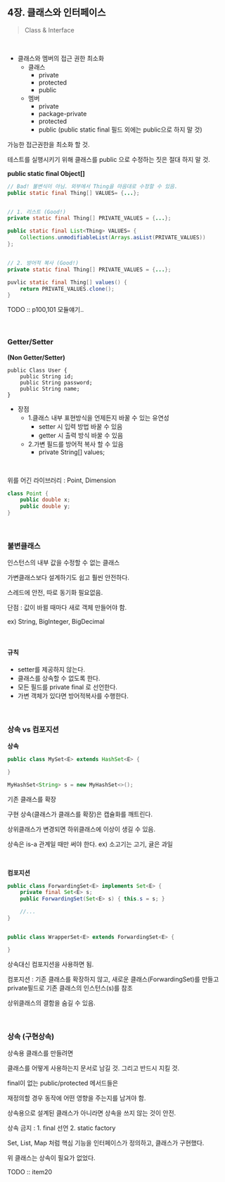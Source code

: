
## 4장. 클래스와 인터페이스

> Class & Interface

&nbsp;

- 클래스와 멤버의 접근 권한 최소화
    + 클래스
        * private
        * protected
        * public
    + 멤버
        * private
        * package-private
        * protected
        * public (public static final 필드 외에는 public으로 하지 말 것)

가능한 접근권한을 최소화 할 것.

테스트를 실행시키기 위해 클래스를 public 으로 수정하는 짓은 절대 하지 말 것.

**public static final Object[]**
```java
// Bad! 불변식이 아님. 외부에서 Thing을 마음대로 수정할 수 있음.
public static final Thing[] VALUES= {...}; 


// 1. 리스트 (Good!)
private static final Thing[] PRIVATE_VALUES = {...};

public static final List<Thing> VALUES= {
    Collections.unmodifiableList(Arrays.asList(PRIVATE_VALUES))
};


// 2. 방어적 복사 (Good!)
private static final Thing[] PRIVATE_VALUES = {...};

puvlic static final Thing[] values() {
    return PRIVATE_VALUES.clone();
}

```

TODO :: p100,101 모듈얘기.. 

&nbsp;
&nbsp;

### Getter/Setter

**(Non Getter/Setter)**
```
public Class User {
    public String id;
    public String password;
    public String name;
}
```

- 장점
    + 1.클래스 내부 표현방식을 언제든지 바꿀 수 있는 유연성
        * setter 시 입력 방법 바꿀 수 있음
        * getter 시 출력 방식 바꿀 수 있음
    + 2.가변 필드를 방어적 복사 할 수 있음
        * private String[] values;

&nbsp;

위를 어긴 라이브러리 : Point, Dimension

```java
class Point {
    public double x;
    public double y;
}
```

&nbsp;
&nbsp;

### 불변클래스

인스턴스의 내부 값을 수정할 수 없는 클래스

가변클래스보다 설계하기도 쉽고 훨씬 안전하다.

스레드에 안전, 따로 동기화 필요없음.

단점 : 값이 바뀔 때마다 새로 객체 만들어야 함.

ex) String, BigInteger, BigDecimal

&nbsp;

#### 규칙

- setter를 제공하지 않는다.
- 클래스를 상속할 수 없도록 한다.
- 모든 필드를 private final 로 선언한다.
- 가변 객체가 있다면 방어적복사를 수행한다.

&nbsp;
&nbsp;

### 상속 vs 컴포지션

**상속**

```java
public class MySet<E> extends HashSet<E> {

}

MyHashSet<String> s = new MyHashSet<>();

```

기존 클래스를 확장

구현 상속(클래스가 클래스를 확장)은 캡슐화를 깨트린다.

상위클래스가 변경되면 하위클래스에 이상이 생길 수 있음.

상속은 is-a 관계일 때만 써야 한다. ex) 소고기는 고기, 귤은 과일

&nbsp;

**컴포지션**

```java
public class ForwardingSet<E> implements Set<E> {
    private final Set<E> s;
    public ForwardingSet(Set<E> s) { this.s = s; }

    //...
}


public class WrapperSet<E> extends ForwardingSet<E> {

}

```

상속대신 컴포지션을 사용하면 됨.

컴포지션 : 기존 클래스를 확장하지 않고, 새로운 클래스(ForwardingSet)를 만들고 private필드로 기존 클래스의 인스턴스(s)를 참조

상위클래스의 결함을 숨길 수 있음.

&nbsp;
&nbsp;

### 상속 (구현상속)

상속용 클래스를 만들려면 

클래스를 어떻게 사용하는지 문서로 남길 것. 그리고 반드시 지킬 것.

final이 없는 public/protected 메서드들은 

재정의할 경우 동작에 어떤 영향을 주는지를 남겨야 함.


상속용으로 설계된 클래스가 아니라면 상속을 쓰지 않는 것이 안전.

상속 금지 : 1. final 선언  2. static factory

Set, List, Map 처럼 핵심 기능을 인터페이스가 정의하고, 클래스가 구현했다. 

위 클래스는 상속이 필요가 없었다.

TODO :: item20


